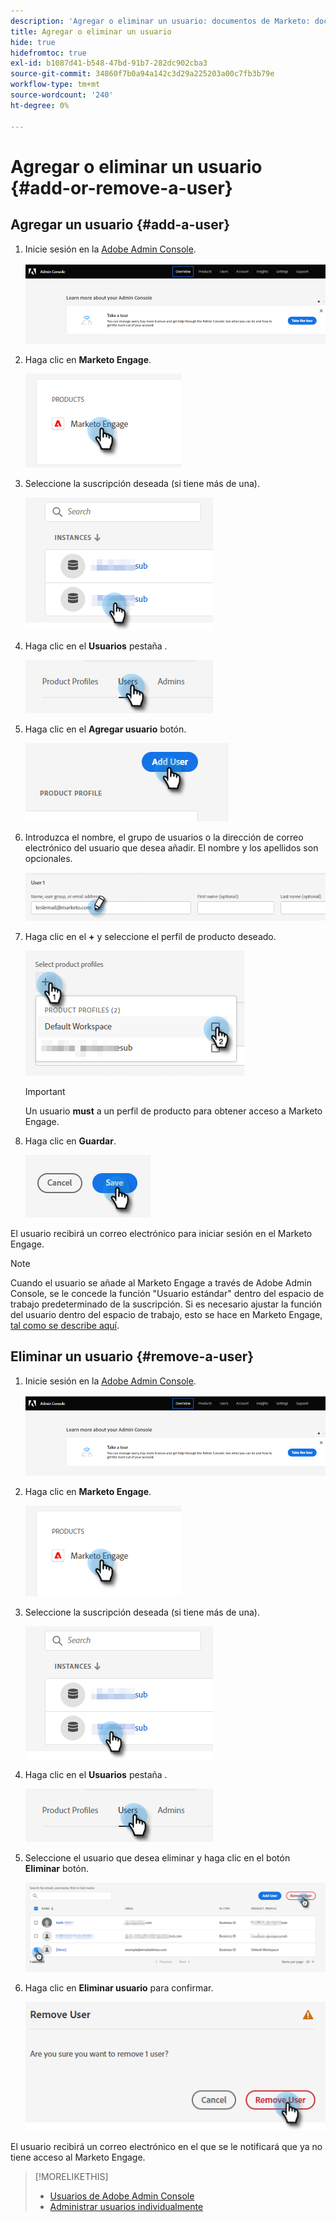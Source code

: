 ```yaml
---
description: 'Agregar o eliminar un usuario: documentos de Marketo: documentación del producto'
title: Agregar o eliminar un usuario
hide: true
hidefromtoc: true
exl-id: b1087d41-b548-47bd-91b7-282dc902cba3
source-git-commit: 34860f7b0a94a142c3d29a225203a00c7fb3b79e
workflow-type: tm+mt
source-wordcount: '240'
ht-degree: 0%

---
```


# Agregar o eliminar un usuario {#add-or-remove-a-user}

## Agregar un usuario {#add-a-user}

1. Inicie sesión en la [Adobe Admin Console](https://adminconsole.adobe.com/).

   ![](assets/add-or-remove-a-user-1.png)

1. Haga clic en **Marketo Engage**.

   ![](assets/add-or-remove-a-user-2.png)

1. Seleccione la suscripción deseada (si tiene más de una).

   ![](assets/add-or-remove-a-user-3.png)

1. Haga clic en el **Usuarios** pestaña .

   ![](assets/add-or-remove-a-user-4.png)

1. Haga clic en el **Agregar usuario** botón.

   ![](assets/add-or-remove-a-user-5.png)

1. Introduzca el nombre, el grupo de usuarios o la dirección de correo electrónico del usuario que desea añadir. El nombre y los apellidos son opcionales.

   ![](assets/add-or-remove-a-user-6.png)

1. Haga clic en el **+** y seleccione el perfil de producto deseado.

   ![](assets/add-or-remove-a-user-7.png)

   >[!IMPORTANT]
   >
   >Un usuario **must** a un perfil de producto para obtener acceso a Marketo Engage.

1. Haga clic en **Guardar**.

   ![](assets/add-or-remove-a-user-8.png)

El usuario recibirá un correo electrónico para iniciar sesión en el Marketo Engage.

>[!NOTE]
>
>Cuando el usuario se añade al Marketo Engage a través de Adobe Admin Console, se le concede la función &quot;Usuario estándar&quot; dentro del espacio de trabajo predeterminado de la suscripción. Si es necesario ajustar la función del usuario dentro del espacio de trabajo, esto se hace en Marketo Engage, [tal como se describe aquí](/help/marketo/product-docs/administration/users-and-roles/managing-user-roles-and-permissions.md).

## Eliminar un usuario {#remove-a-user}

1. Inicie sesión en la [Adobe Admin Console](https://adminconsole.adobe.com/).

   ![](assets/add-or-remove-a-user-9.png)

1. Haga clic en **Marketo Engage**.

   ![](assets/add-or-remove-a-user-10.png)

1. Seleccione la suscripción deseada (si tiene más de una).

   ![](assets/add-or-remove-a-user-11.png)

1. Haga clic en el **Usuarios** pestaña .

   ![](assets/add-or-remove-a-user-12.png)

1. Seleccione el usuario que desea eliminar y haga clic en el botón **Eliminar** botón.

   ![](assets/add-or-remove-a-user-13.png)

1. Haga clic en **Eliminar usuario** para confirmar.

   ![](assets/add-or-remove-a-user-14.png)

El usuario recibirá un correo electrónico en el que se le notificará que ya no tiene acceso al Marketo Engage.

>[!MORELIKETHIS]
>
>* [Usuarios de Adobe Admin Console](https://helpx.adobe.com/enterprise/using/users.html)
>* [Administrar usuarios individualmente](https://helpx.adobe.com/enterprise/using/manage-users-individually.html)

